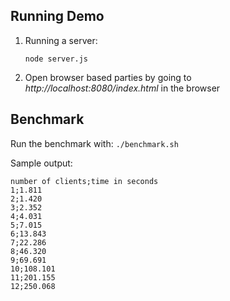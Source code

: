 ## Running Demo

1. Running a server:
    ```shell
    node server.js
    ```

2. Open browser based parties by going to *http://localhost:8080/index.html* in the browser


## Benchmark

Run the benchmark with:
`./benchmark.sh`

Sample output:
```
number of clients;time in seconds
1;1.811
2;1.420
3;2.352
4;4.031
5;7.015
6;13.843
7;22.286
8;46.320
9;69.691
10;108.101
11;201.155
12;250.068
```